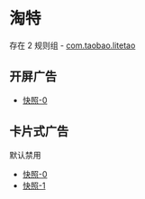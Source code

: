 # 淘特

存在 2 规则组 - [com.taobao.litetao](/src/apps/com.taobao.litetao.ts)

## 开屏广告

- [快照-0](https://i.gkd.li/import/12774851)

## 卡片式广告

默认禁用

- [快照-0](https://i.gkd.li/import/12843615)
- [快照-1](https://i.gkd.li/import/12843614)
